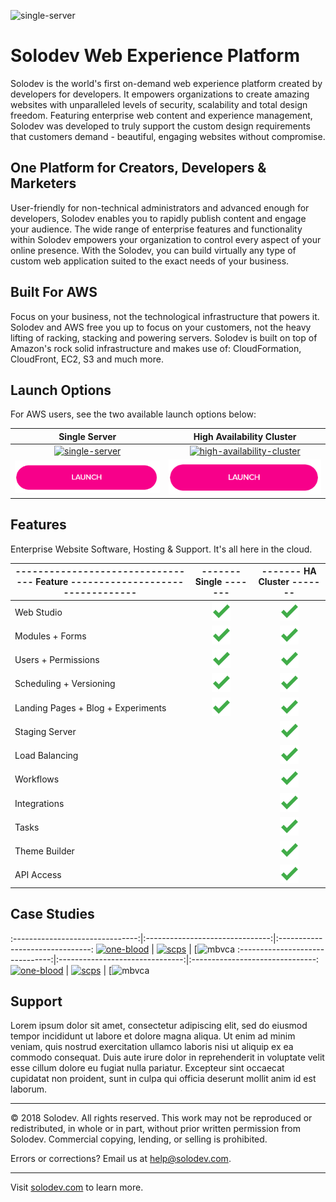 ![single-server](http://via.placeholder.com/898x425)

# Solodev Web Experience Platform
Solodev is the world's first on-demand web experience platform created by developers for developers. It empowers organizations to create amazing websites with unparalleled levels of security, scalability and total design freedom. Featuring enterprise web content and experience management, Solodev was developed to truly support the custom design requirements that customers demand - beautiful, engaging websites without compromise.

## One Platform for Creators, Developers & Marketers
User-friendly for non-technical administrators and advanced enough for developers, Solodev enables you to rapidly publish content and engage your audience. The wide range of enterprise features and functionality within Solodev empowers your organization to control every aspect of your online presence. With the Solodev, you can build virtually any type of custom web application suited to the exact needs of your business.

## Built For AWS
Focus on your business, not the technological infrastructure that powers it. Solodev and AWS free you up to focus on your customers, not the heavy lifting of racking, stacking and powering servers. Solodev is built on top of Amazon's rock solid infrastructure and makes use of: CloudFormation, CloudFront, EC2, S3 and much more.

## Launch Options
For AWS users, see the two available launch options below: 

Single Server                                                                   | High Availability Cluster  
:------------------------------------------------------------------------------:|:------------------------------------------------------------------------------:
[![single-server](http://via.placeholder.com/425x425)](pages/solodev-single.md) | [![high-availability-cluster](http://via.placeholder.com/425x425)](pages/solodev-ha-cluster.md)
[![single-server-launch](pages/images/launch-btn.png)](pages/solodev-single.md) | [![ha-cluster-launch](pages/images/launch-btn.png)](pages/solodev-ha-cluster.md)

## Features
Enterprise Website Software, Hosting & Support. It's all here in the cloud.

--------------------------------- Feature  --------------------------------- | ------- Single -------                                          | ------- HA Cluster -------  
-----------------------------------------------------------------------------|:---------------------------------------------------------------:|:---------------------------------------------------------------:
Web Studio                                                                   | ![feature-included](pages/images/checkmark.png)                 | ![feature-included](pages/images/checkmark.png)
Modules + Forms                                                              | ![feature-included](pages/images/checkmark.png)                 | ![feature-included](pages/images/checkmark.png)
Users + Permissions                                                          | ![feature-included](pages/images/checkmark.png)                 | ![feature-included](pages/images/checkmark.png)
Scheduling + Versioning                                                      | ![feature-included](pages/images/checkmark.png)                 | ![feature-included](pages/images/checkmark.png)
Landing Pages + Blog + Experiments                                           | ![feature-included](pages/images/checkmark.png)                 | ![feature-included](pages/images/checkmark.png)
Staging Server                                                               |                                                                 | ![feature-included](pages/images/checkmark.png)
Load Balancing                                                               |                                                                 | ![feature-included](pages/images/checkmark.png)
Workflows                                                                    |                                                                 | ![feature-included](pages/images/checkmark.png)
Integrations                                                                 |                                                                 | ![feature-included](pages/images/checkmark.png)
Tasks                                                                        |                                                                 | ![feature-included](pages/images/checkmark.png)
Theme Builder                                                                |                                                                 | ![feature-included](pages/images/checkmark.png)
API Access                                                                   |                                                                 | ![feature-included](pages/images/checkmark.png)

## Case Studies

:-------------------------------:|:-------------------------------:|:-------------------------------:
[![one-blood](http://via.placeholder.com/425x425)](https://www.solodev.com/resources/case-studies/oneblood.stml) | [![scps](http://via.placeholder.com/425x425)](https://www.solodev.com/resources/case-studies/seminole-county-public-schools.stml) | [![mbvca](https://www.solodev.com/resources/case-studies/miami-beach-visitor-and-convention-authority.stml)
:-------------------------------:|:-------------------------------:|:-------------------------------:
[![one-blood](http://via.placeholder.com/425x425)](https://www.solodev.com/resources/case-studies/oneblood.stml) | [![scps](http://via.placeholder.com/425x425)](https://www.solodev.com/resources/case-studies/seminole-county-public-schools.stml) | [![mbvca](https://www.solodev.com/resources/case-studies/miami-beach-visitor-and-convention-authority.stml)

## Support
Lorem ipsum dolor sit amet, consectetur adipiscing elit, sed do eiusmod tempor incididunt ut labore et dolore magna aliqua. Ut enim ad minim veniam, quis nostrud exercitation ullamco laboris nisi ut aliquip ex ea commodo consequat. Duis aute irure dolor in reprehenderit in voluptate velit esse cillum dolore eu fugiat nulla pariatur. Excepteur sint occaecat cupidatat non proident, sunt in culpa qui officia deserunt mollit anim id est laborum.

---
© 2018 Solodev. All rights reserved. This work may not be reproduced or redistributed, in whole or in part, without prior written permission from Solodev. Commercial copying, lending, or selling is prohibited.

Errors or corrections? Email us at help@solodev.com.

---
Visit [solodev.com](https://www.solodev.com/) to learn more.